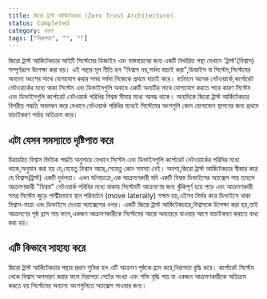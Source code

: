 ```yaml
---
title: জিরো ট্রাস্ট আর্কিটেকচার (Zero Trust Architecture)
status: Completed
category: ধারণা
tags: ["নিরাপত্তা", "", ""]
---
```


জিরো ট্রাস্ট আর্কিটেকচার আইটি সিস্টেমের ডিজাইন এবং বাস্তবায়নের জন্য একটি নির্ধারিত পন্থা যেখানে 'ট্রাস্ট'(বিশ্বাস) সম্পূর্ণরূপে উপেক্ষা করা হয়। এই পন্থার মূল নীতি হল "বিশ্বাস নয়,সর্বদা যাচাই করা",ডিভাইস বা সিস্টেম,সিস্টেমের অন্যান্য অংশের সাথে যোগাযোগ করার সময় সর্বদা নিজেকে প্রথমে যাচাই করে। বর্তমানে অনেক নেটওয়ার্কে,কর্পোরেট নেটওয়ার্কের মধ্যে থাকা সিস্টেম এবং ডিভাইসগুলি অবাধে একটি অন্যটির সাথে যোগাযোগ করতে পারে কারণ সিস্টেম এবং ডিভাইসগুলি  কর্পোরেট নেটওয়ার্ক পরিধির বিশ্বস্ত সীমার মধ্যে আবদ্ধ থাকে। অন্যদিকে জিরো ট্রাস্ট আর্কিটেকচার বিপরীত পদ্ধতি অবলম্বন করে যেখানে নেটওয়ার্ক পরিধির মধ্যেই সিস্টেমের অংশগুলি কোন যোগাযোগ স্থাপনের জন্য প্রথমে যাচাইকরণ পর্যায় অতিক্রম করে।


## এটা যেসব সমস্যাতে দৃষ্টিপাত করে
চিরাচরিত বিশ্বাস ভিত্তিক পদ্ধতি অনুসারে যেখানে সিস্টেম এবং ডিভাইসগুলি কর্পোরেট নেটওয়ার্কের পরিধির মধ্যে থাকে,অনুমান করা হয় যে,যেহেতু বিশ্বাস আছে,সেহেতু কোন সমস্যা নেই। অবশ্য,জিরো ট্রাস্ট আর্কিটেকচার স্বীকার করে যে বিশ্বাস(ট্রাস্ট) একটি দুর্বলতা। এখন ঘটনাচক্রে,এক আক্রমণকারী যদি একটি বিশ্বস্ত ডিভাইসের অ্যাক্সেস পায় তাহলে আক্রমণকারী "বিশ্বস্ত" নেটওয়ার্ক পরিধির মধ্যে থাকায় সিস্টেমটি আক্রমণের জন্য ঝুঁকিপূর্ণ হয়ে পড়ে এবং আক্রমণকারী সমগ্র সিস্টেম জুড়ে পার্শ্বীয়ভাবে স্থান পরিবর্তনে (move laterally) সক্ষম হয়,এইসব নির্ভর করে ডিভাইসে থাকা বিশ্বাস-মাত্রা এবং ডিভাইসে দেওয়া অ্যাক্সেসের ওপর। একটি জিরো ট্রাস্ট আর্কিটেকচারে,বিশ্বাসকে উপেক্ষা করা হয়,তাই আক্রমণের পৃষ্ঠ হ্রাস পায় ফলে,একজন আক্রমণকারীকে সিস্টেমের আরো অভ্যন্তরে যাওয়ার আগে যাচাইকরণ করাতে বাধ্য করা হয়।


## এটি কিভাবে সাহায্য করে
জিরো ট্রাস্ট আর্কিটেকচার পন্থার প্রধান সুবিধা হল এটি আক্রমণ পৃষ্ঠকে হ্রাস করে,নিরাপত্তা বৃদ্ধি করে। কর্পোরেট সিস্টেম থেকে বিশ্বাস অপসারণ করার ফলে নিরাপত্তা গেটের সংখ্যা এবং শক্তি বৃদ্ধি পায় যা একজন আক্রমণকারীকে অতিক্রম করতে হয় সিস্টেমের অন্যান্য অংশগুলিতে অ্যাক্সেস পাওয়ার জন্য। 
